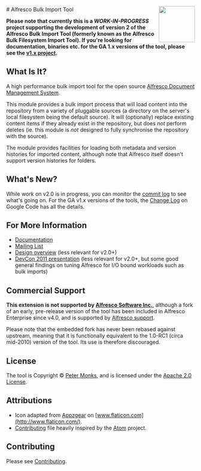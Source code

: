 <img align="right" width="96px" height="96px" src="https://raw.github.com/pmonks/alfresco-bulk-import/master/icon.png">
# Alfresco Bulk Import Tool

**Please note that currently this is a *WORK-IN-PROGRESS* project supporting the
development of version 2 of the Alfresco Bulk Import Tool (formerly known as the
Alfresco Bulk Filesystem Import Tool).  If you're looking for documentation,
binaries etc. for the GA 1.x versions of the tool, please see the
[v1.x project](https://github.com/pmonks/alfresco-bulk-filesystem-import).**

## What Is It?
A high performance bulk import tool for the open source [Alfresco Document
Management System](http://www.alfresco.org/).

This module provides a bulk import process that will load content into the
repository from a variety of pluggable sources (a directory on the server's
local filesystem being the default source).  It will (optionally) replace
existing content items if they already exist in the repository, but does _not_
perform deletes (ie. this module is _not_ designed to fully synchronise the
repository with the source).

The module provides facilities for loading both metadata and version histories
for imported content, although note that Alfresco itself doesn't support version
histories for folders.

## What's New?
While work on v2.0 is in progress, you can monitor the
[commit log](https://github.com/pmonks/alfresco-bulk-import/commits/master) to
see what's going on.
For the GA v1.x versions of the tools, the
[Change Log](http://code.google.com/p/alfresco-bulk-filesystem-import/wiki/ChangeLog)
on Google Code has all the details.

## For More Information
 * [Documentation](https://github.com/pmonks/alfresco-bulk-import/wiki/Documentation)
 * [Mailing List](https://groups.google.com/forum/#!forum/alfresco-bulk-filesystem-import)
 * [Design overview](http://blogs.alfresco.com/wp/pmonks/2009/10/22/bulk-import-from-a-filesystem/) (less relevant for v2.0+)
 * [DevCon 2011 presentation](http://www.slideshare.net/alfresco/taking-your-bulk-content-ingestions-to-the-next-level) (less relevant for v2.0+, but some good general findings on tuning Alfresco for I/O bound workloads such as bulk imports)

## Commercial Support
**This extension is not supported by [Alfresco Software Inc.](http://www.alfresco.com/)**,
although a fork of an early, pre-release version of the tool has been included in Alfresco
Enterprise since v4.0, and is supported by [Alfresco support](http://support.alfresco.com).

Please note that the embedded fork has never been rebased against upstream, meaning that it
is functionally equivalent to the 1.0-RC1 (circa mid-2010) version of the tool.  Its use
is therefore discouraged.

## License
The tool is Copyright © [Peter Monks](mailto:pmonks@gmail.com), and is licensed under the [Apache 2.0 License](http://www.apache.org/licenses/LICENSE-2.0.html).

## Attributions
 * Icon adapted from [Appzgear](http://www.flaticon.com/free-icon/arrow-pointing-down-a-container_26007) on [www.flaticon.com](http://www.flaticon.com/).
 * [Contributing](CONTRIBUTING.md) file heavily inspired by the [Atom](https://github.com/atom/atom/blob/master/CONTRIBUTING.md) project.

## Contributing
Please see [Contributing](CONTRIBUTING.md).
